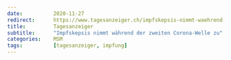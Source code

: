 ```yaml
---
date:          2020-11-27
redirect:      https://www.tagesanzeiger.ch/impfskepsis-nimmt-waehrend-der-zweiten-corona-welle-zu-876318794698
title:         Tagesanzeiger
subtitle:      "Impfskepsis nimmt während der zweiten Corona-Welle zu"
categories:    MSM
tags:          [tagesanzeiger, impfung]
---
```

